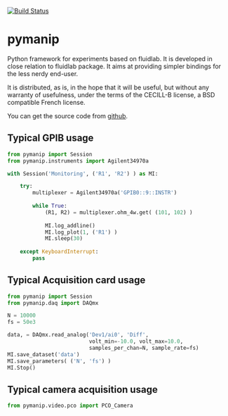 [![Build Status](https://travis-ci.com/jsalort/pymanip.svg?branch=master)](https://travis-ci.com/jsalort/pymanip)

pymanip
=======

Python framework for experiments based on fluidlab.
It is  developed in close relation to fluidlab package. It aims at
providing simpler bindings for the less nerdy end-user.

It is distributed, as is, in the hope that it will be useful,
but without any warranty of usefulness, under the terms of
the CECILL-B license, a BSD compatible French license.

You can get the source code from [github](https://github.com/jsalort/pymanip).

Typical GPIB usage
------------------

```python
from pymanip import Session
from pymanip.instruments import Agilent34970a

with Session('Monitoring', ('R1', 'R2') ) as MI:

    try:
        multiplexer = Agilent34970a('GPIB0::9::INSTR')
       
        while True:
            (R1, R2) = multiplexer.ohm_4w.get( (101, 102) )
            
            MI.log_addline()
            MI.log_plot(1, ('R1') )
            MI.sleep(30)
    
    except KeyboardInterrupt:
        pass
```

Typical Acquisition card usage
------------------------------

```python
from pymanip import Session
from pymanip.daq import DAQmx

N = 10000
fs = 50e3

data, = DAQmx.read_analog('Dev1/ai0', 'Diff',
                          volt_min=-10.0, volt_max=10.0,
                          samples_per_chan=N, sample_rate=fs)
MI.save_dataset('data')
MI.save_parameters( ('N', 'fs') )
MI.Stop()
```

Typical camera acquisition usage
--------------------------------

```python
from pymanip.video.pco import PCO_Camera
```
